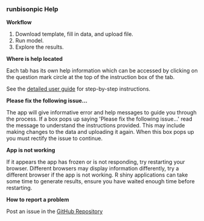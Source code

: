 <!---
Copyright 2023 Province of Alberta

Licensed under the Apache License, Version 2.0 (the "License");
you may not use this file except in compliance with the License.
You may obtain a copy of the License at

http://www.apache.org/licenses/LICENSE-2.0

Unless required by applicable law or agreed to in writing, software
distributed under the License is distributed on an "AS IS" BASIS,
WITHOUT WARRANTIES OR CONDITIONS OF ANY KIND, either express or implied.
See the License for the specific language governing permissions and
limitations under the License.
-->

### runbisonpic Help

**Workflow**

1. Download template, fill in data, and upload file.
2. Run model.
3. Explore the results.

**Where is help located**

Each tab has its own help information which can be accessed by clicking on the question mark circle at the top of the instruction box of the tab. 

See the [detailed user guide](https://poissonconsulting.github.io/bisonpicsuite/bisonpic-user-guide.html) for step-by-step instructions.

**Please fix the following issue...**

The app will give informative error and help messages to guide you through the process. 
If a box pops up saying 'Please fix the following issue...' read the message to understand the instructions provided. 
This may include making changes to the data and uploading it again. 
When this box pops up you must rectify the issue to continue.

**App is not working**

If it appears the app has frozen or is not responding, try restarting your browser. 
Different browsers may display information differently, try a different browser if the app is not working. R shiny applications can take some time to generate results, ensure you have waited enough time before restarting. 

**How to report a problem**

Post an issue in the [GitHub Repository](https://github.com/poissonconsulting/runbisonpic/issues)
